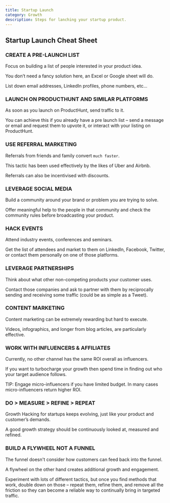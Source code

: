 ```yaml
---
title: Startup Launch
category: Growth
description: Steps for lanching your startup product.
---
```


## Startup Launch Cheat Sheet

### CREATE A PRE-LAUNCH LIST

Focus on building a list of people interested in your product idea.

You don’t need a fancy solution here, an Excel or Google sheet will do.

List down email addresses, LinkedIn profiles, phone numbers, etc…

### LAUNCH ON PRODUCTHUNT AND SIMILAR PLATFORMS

As soon as you launch on ProductHunt, send traffic to it.

You can achieve this if you already have a pre launch list – send a message or email and request them to upvote it, or interact with your listing on ProductHunt.

### USE REFERRAL MARKETING

Referrals from friends and family convert `much faster`.

This tactic has been used effectively by the likes of Uber and Airbnb.

Referrals can also be incentivised with discounts.

### LEVERAGE SOCIAL MEDIA

Build a community around your brand or problem you are trying to solve.

Offer meaningful help to the people in that community and check the community rules before broadcasting your product.

### HACK EVENTS

Attend industry events, conferences and seminars.

Get the list of attendees and market to them on LinkedIn, Facebook, Twitter, or contact them personally on one of those platforms.

### LEVERAGE PARTNERSHIPS

Think about what other non-competing products your customer uses.

Contact those companies and ask to partner with them by reciprocally sending and receiving some traffic (could be as simple as a Tweet).

### CONTENT MARKETING

Content marketing can be extremely rewarding but hard to execute.

Videos, infographics, and longer from blog articles, are particularly effective.
 
### WORK WITH INFLUENCERS & AFFILIATES

Currently, no other channel has the same ROI overall as influencers.

If you want to turbocharge your growth then spend time in finding out who your target audience follows.

TIP: Engage micro-influencers if you have limited budget. In many cases micro-influencers return higher ROI.

### DO > MEASURE > REFINE > REPEAT

Growth Hacking for startups keeps evolving, just like your product and customer’s demands.

A good growth strategy should be continuously looked at, measured and refined.

### BUILD A FLYWHEEL NOT A FUNNEL

The funnel doesn't consider how customers can feed back into the funnel.

A flywheel on the other hand creates additional growth and engagement.

Experiment with lots of different tactics, but once you find methods that work, double down on those – repeat them, refine them, and remove all the friction so they can become a reliable way to continually bring in targeted traffic.
